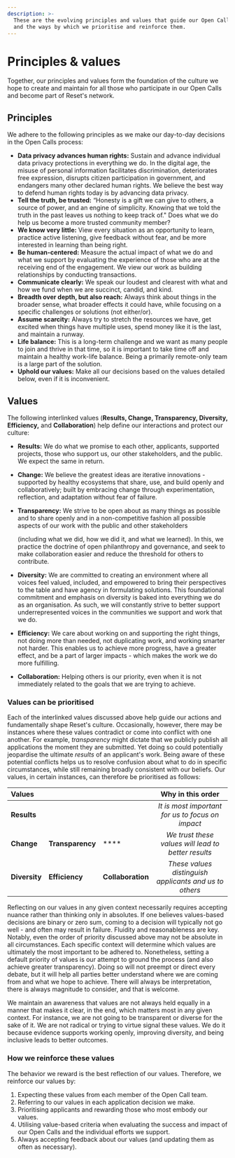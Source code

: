```yaml
---
description: >-
  These are the evolving principles and values that guide our Open Call process,
  and the ways by which we prioritise and reinforce them.
---
```


# Principles & values

Together, our principles and values form the foundation of the culture we hope to create and maintain for all those who participate in our Open Calls and become part of Reset's network. 

## Principles

We adhere to the following principles as we make our day-to-day decisions in the Open Calls process: 

* **Data privacy advances human rights:** Sustain and advance individual data privacy protections in everything we do. In the digital age, the misuse of personal information facilitates discrimination, deteriorates free expression, disrupts citizen participation in government, and endangers many other declared human rights. We believe the best way to defend human rights today is by advancing data privacy.
* **Tell the truth, be trusted:** “Honesty is a gift we can give to others, a source of power, and an engine of simplicity. Knowing that we told the truth in the past leaves us nothing to keep track of." Does what we do help us become a more trusted community member?
* **We know very little:** View every situation as an opportunity to learn, practice active listening, give feedback without fear, and be more interested in learning than being right.
* **Be human-centered:** Measure the actual impact of what we do and what we support by evaluating the experience of those who are at the receiving end of the engagement. We view our work as building relationships by conducting transactions.
* **Communicate clearly:** We speak our loudest and clearest with what and how we fund when we are succinct, candid, and kind. 
* **Breadth over depth, but also reach:** Always think about things in the broader sense, what broader effects it could have, while focusing on a specific challenges or solutions \(not either/or\).
* **Assume scarcity:** Always try to stretch the resources we have, get excited when things have multiple uses, spend money like it is the last, and maintain a runway.
* **Life balance:** This is a long-term challenge and we want as many people to join and thrive in that time, so it is important to take time off and maintain a healthy work-life balance. Being a primarily remote-only team is a large part of the solution.
* **Uphold our values:** Make all our decisions based on the values detailed below, even if it is inconvenient.

## Values

The following interlinked values \(**Results, Change, Transparency, Diversity, Efficiency,** and **Collaboration**\) help define our interactions and protect our culture:

* **Results:** We do what we promise to each other, applicants, supported projects, those who support us, our other stakeholders, and the public. We expect the same in return.
* **Change:** We believe the greatest ideas are iterative innovations - supported by healthy ecosystems that share, use, and build openly and collaboratively; built by embracing change through experimentation, reflection, and adaptation without fear of failure.
* **Transparency:** We strive to be open about as many things as possible and to share openly and in a non-competitive fashion all possible aspects of our work with the public and other stakeholders

  \(including what we did, how we did it, and what we learned\). In this, we practice the doctrine of open philanthropy and governance, and seek to make collaboration easier and reduce the threshold for others to contribute.

* **Diversity:** We are committed to creating an environment where all voices feel valued, included, and empowered to bring their perspectives to the table and have agency in formulating solutions. This foundational commitment and emphasis on diversity is baked into everything we do as an organisation. As such, we will constantly strive to better support underrepresented voices in the communities we support and work that we do.
* **Efficiency:** We care about working on and supporting the right things, not doing more than needed, not duplicating work, and working smarter not harder. This enables us to achieve more progress, have a greater effect, and be a part of larger impacts - which makes the work we do more fulfilling.
* **Collaboration:** Helping others is our priority, even when it is not immediately related to the goals that we are trying to achieve. 

### Values can be prioritised 

Each of the interlinked values discussed above help guide our actions and fundamentally shape Reset's culture. Occasionally, however, there may be instances where these values contradict or come into conflict with one another. For example, _transparency_ might dictate that we publicly publish all applications the moment they are submitted. Yet doing so could potentially jeopardise the ultimate _results_ of an applicant's work. Being aware of these potential conflicts helps us to resolve confusion about what to do in specific circumstances, while still remaining broadly consistent with our beliefs. Our values, in certain instances, can therefore be prioritised as follows:

| Values |  |  | Why in this order |
| :--- | :--- | :--- | :---: |
| **Results** |  |  | _It is most important for us to focus on impact_ |
| **Change** | **Transparency** | \*\*\*\* | _We trust these values will lead to better results_ |
| **Diversity** | **Efficiency** | **Collaboration** | _These values distinguish applicants and us to others_ |

Reflecting on our values in any given context necessarily requires accepting nuance rather than thinking only in absolutes. If one believes values-based decisions are binary or zero sum, coming to a decision will typically not go well - and often may result in failure. Fluidity and reasonableness are key. Notably, even the order of priority discussed above may not be absolute in all circumstances. Each specific context will determine which values are ultimately the most important to be adhered to. Nonetheless, setting a default priority of values is our attempt to ground the process \(and also achieve greater transparency\). Doing so will not preempt or direct every debate, but it will help all parties better understand where we are coming from and what we hope to achieve. There will always be interpretation, there is always magnitude to consider, and that is welcome.

We maintain an awareness that values are not always held equally in a manner that makes it clear, in the end, which matters most in any given context. For instance, we are not going to be transparent or diverse for the sake of it. We are not radical or trying to virtue signal these values. We do it because evidence supports working openly, improving diversity, and being inclusive leads to better outcomes.

### How we reinforce these values

The behavior we reward is the best reflection of our values. Therefore, we reinforce our values by:

1. Expecting these values from each member of the Open Call team.
2. Referring to our values in each application decision we make.
3. Prioritising applicants and rewarding those who most embody our values.
4. Utilising value-based criteria when evaluating the success and impact of our Open Calls and the individual efforts we support.
5. Always accepting feedback about our values \(and updating them as often as necessary\).

